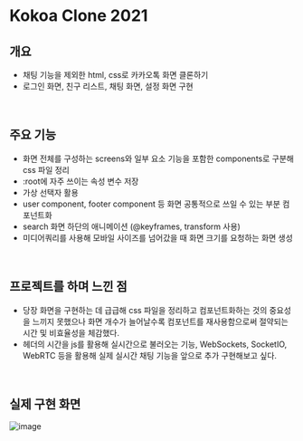 # Kokoa Clone 2021

## 개요

- 채팅 기능을 제외한 html, css로 카카오톡 화면 클론하기
- 로그인 화면, 친구 리스트, 채팅 화면, 설정 화면 구현
<br>

## 주요 기능

- 화면 전체를 구성하는 screens와 일부 요소 기능을 포함한 components로 구분해 css 파일 정리
- :root에 자주 쓰이는 속성 변수 저장
- 가상 선택자 활용
- user component, footer component 등 화면 공통적으로 쓰일 수 있는 부분 컴포넌트화
- search 화면 하단의 애니메이션 (@keyframes, transform 사용)
- 미디어쿼리를 사용해 모바일 사이즈를 넘어갔을 때 화면 크기를 요청하는 화면 생성
<br>

## 프로젝트를 하며 느낀 점

- 당장 화면을 구현하는 데 급급해 css 파일을 정리하고 컴포넌트화하는 것의 중요성을 느끼지 못했으나 화면 개수가 늘어날수록 컴포넌트를 재사용함으로써 절약되는 시간 및 비효율성을 체감했다.
- 헤더의 시간을 js를 활용해 실시간으로 불러오는 기능,  WebSockets, SocketIO, WebRTC 등을 활용해 실제 실시간 채팅 기능을 앞으로 추가 구현해보고 싶다. 
<br>

## 실제 구현 화면
![image](https://user-images.githubusercontent.com/80025366/163707248-a3c8cb20-0cbe-4fba-a2ce-4a9b4913467c.png)

